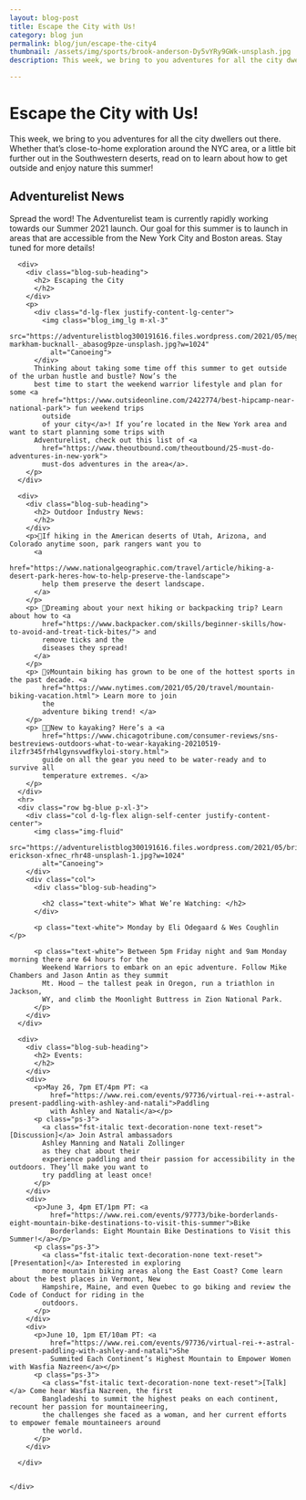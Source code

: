 ```yaml
---
layout: blog-post
title: Escape the City with Us!
category: blog jun
permalink: blog/jun/escape-the-city4
thumbnail: /assets/img/sports/brook-anderson-Dy5vYRy9GWk-unsplash.jpg
description: This week, we bring to you adventures for all the city dwellers out there. Whether that’s close-to-home exploration around the NYC area, or a little bit further out in the Southwestern deserts, read on to learn about how to get outside and enjoy nature this summer!

---
```

<div class="page-section">
  <div class="container-fluid d-lg-flex justify-content-center">
    <div class="col-xl-6 col-lg-8">
      <div>
        <div class="blog-title">
          <h1> Escape the City with Us! </h1>
        </div>
        <p>This week, we bring to you adventures for all the city dwellers out there. Whether that’s close-to-home
          exploration around the NYC area, or a little bit further out in the Southwestern deserts, read on to
          learn about how to get outside and
          enjoy nature this summer!
        </p>
        <div class="blog-sub-heading">
          <h2> Adventurelist News
          </h2>
        </div>
        <p>
          Spread the word! The Adventurelist team is currently rapidly working towards our Summer 2021 launch. Our
          goal for this summer is to launch in areas that are accessible from the New York City and Boston areas.
          Stay tuned for more details!
        </p>
      </div>
  
      <div>
        <div class="blog-sub-heading">
          <h2> Escaping the City
          </h2>
        </div>
        <p>
          <div class="d-lg-flex justify-content-lg-center">
            <img class="blog_img_lg m-xl-3"
              src="https://adventurelistblog300191616.files.wordpress.com/2021/05/megan-markham-bucknall-_abasog9pze-unsplash.jpg?w=1024"
              alt="Canoeing">
          </div>
          Thinking about taking some time off this summer to get outside of the urban hustle and bustle? Now’s the
          best time to start the weekend warrior lifestyle and plan for some <a
            href="https://www.outsideonline.com/2422774/best-hipcamp-near-national-park"> fun weekend trips
            outside
            of your city</a>! If you’re located in the New York area and want to start planning some trips with
          Adventurelist, check out this list of <a
            href="https://www.theoutbound.com/theoutbound/25-must-do-adventures-in-new-york">
            must-dos adventures in the area</a>.
        </p>
      </div>
  
      <div>
        <div class="blog-sub-heading">
          <h2> Outdoor Industry News:
          </h2>
        </div>
        <p>🌵If hiking in the American deserts of Utah, Arizona, and Colorado anytime soon, park rangers want you to
          <a
            href="https://www.nationalgeographic.com/travel/article/hiking-a-desert-park-heres-how-to-help-preserve-the-landscape">
            help them preserve the desert landscape.
          </a>
        </p>
        <p> 🦟Dreaming about your next hiking or backpacking trip? Learn about how to <a
            href="https://www.backpacker.com/skills/beginner-skills/how-to-avoid-and-treat-tick-bites/"> and
            remove ticks and the
            diseases they spread!
          </a>
        </p>
        <p> 🚵‍♀️Mountain biking has grown to be one of the hottest sports in the past decade. <a
            href="https://www.nytimes.com/2021/05/20/travel/mountain-biking-vacation.html"> Learn more to join
            the
            adventure biking trend! </a>
        </p>
        <p> 🚣🏽New to kayaking? Here’s a <a
            href="https://www.chicagotribune.com/consumer-reviews/sns-bestreviews-outdoors-what-to-wear-kayaking-20210519-ilzfr345frh4lgynsvwdfkyloi-story.html">
            guide on all the gear you need to be water-ready and to survive all
            temperature extremes. </a>
        </p>
      </div>
      <hr>
      <div class="row bg-blue p-xl-3">
        <div class="col d-lg-flex align-self-center justify-content-center">
          <img class="img-fluid"
            src="https://adventurelistblog300191616.files.wordpress.com/2021/05/brian-erickson-xfnec_rhr48-unsplash-1.jpg?w=1024"
            alt="Canoeing">
        </div>
        <div class="col">
          <div class="blog-sub-heading">
  
            <h2 class="text-white"> What We’re Watching: </h2>
          </div>
  
          <p class="text-white"> Monday by Eli Odegaard & Wes Coughlin </p>
  
          <p class="text-white"> Between 5pm Friday night and 9am Monday morning there are 64 hours for the
            Weekend Warriors to embark on an epic adventure. Follow Mike Chambers and Jason Antin as they summit
            Mt. Hood – the tallest peak in Oregon, run a triathlon in Jackson,
            WY, and climb the Moonlight Buttress in Zion National Park.
          </p>
        </div>
      </div>
  
      <div>
        <div class="blog-sub-heading">
          <h2> Events:
          </h2>
        </div>
        <div>
          <p>May 26, 7pm ET/4pm PT: <a
              href="https://www.rei.com/events/97736/virtual-rei-+-astral-present-paddling-with-ashley-and-natali">Paddling
              with Ashley and Natali</a></p>
          <p class="ps-3">
            <a class="fst-italic text-decoration-none text-reset">[Discussion]</a> Join Astral ambassadors
            Ashley Manning and Natali Zollinger
            as they chat about their
            experience paddling and their passion for accessibility in the outdoors. They’ll make you want to
            try paddling at least once!
          </p>
        </div>
        <div>
          <p>June 3, 4pm ET/1pm PT: <a
              href="https://www.rei.com/events/97773/bike-borderlands-eight-mountain-bike-destinations-to-visit-this-summer">Bike
              Borderlands: Eight Mountain Bike Destinations to Visit this Summer!</a></p>
          <p class="ps-3">
            <a class="fst-italic text-decoration-none text-reset">[Presentation]</a> Interested in exploring
            more mountain biking areas along the East Coast? Come learn about the best places in Vermont, New
            Hampshire, Maine, and even Quebec to go biking and review the Code of Conduct for riding in the
            outdoors.
          </p>
        </div>
        <div>
          <p>June 10, 1pm ET/10am PT: <a
              href="https://www.rei.com/events/97736/virtual-rei-+-astral-present-paddling-with-ashley-and-natali">She
              Summited Each Continent’s Highest Mountain to Empower Women with Wasfia Nazreen</a></p>
          <p class="ps-3">
            <a class="fst-italic text-decoration-none text-reset">[Talk]</a> Come hear Wasfia Nazreen, the first
            Bangladeshi to summit the highest peaks on each continent, recount her passion for mountaineering,
            the challenges she faced as a woman, and her current efforts to empower female mountaineers around
            the world.
          </p>
        </div>
  
      </div>
  
  
    </div>
  
  </div>
</div>